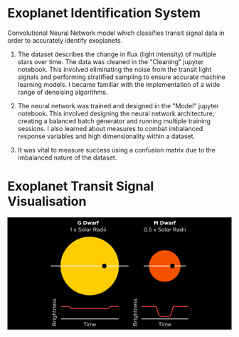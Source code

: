 # Exoplanet Identification System
Convolutional Neural Network model which classifies transit signal data in order to accurately identify exoplanets.

1. The dataset describes the change in flux (light intensity) of multiple stars over time. The data was cleaned in the "Cleaning" jupyter notebook. This involved eliminating the noise from the transit light signals and performing stratified sampling to ensure accurate machine learning models. I became familiar with the implementation of a wide range of denoising algorithms.

2. The neural network was trained and designed in the "Model" jupyter notebook. This involved designing the neural network architecture, creating a balanced batch generator and running multiple training sessions. I also learned about measures to combat imbalanced response variables and high dimensionality within a dataset.

3. It was vital to measure success using a confusion matrix due to the imbalanced nature of the dataset.

# Exoplanet Transit Signal Visualisation

![Image of framework](https://github.com/jackapbutler/Exoplanet-Identification-System/blob/master/exo.png)
